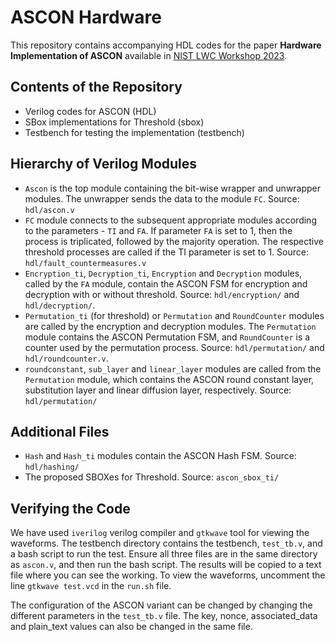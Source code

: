 # ASCON Hardware
This repository contains accompanying HDL codes for the paper **Hardware Implementation of ASCON** available in [NIST LWC Workshop 2023](https://csrc.nist.gov/csrc/media/Events/2023/lightweight-cryptography-workshop-2023/documents/accepted-papers/07-hardware-implementation-of-ascon.pdf).

## Contents of the Repository
- Verilog codes for ASCON (HDL)
- SBox implementations for Threshold (sbox)
- Testbench for testing the implementation (testbench)

## Hierarchy of Verilog Modules
- `Ascon` is the top module containing the bit-wise wrapper and unwrapper modules. The unwrapper sends the data to the module `FC`. Source: `hdl/ascon.v`
- `FC` module connects to the subsequent appropriate modules according to the parameters - `TI` and `FA`. If parameter `FA` is set to 1, then the process is triplicated, followed by the majority operation. The respective threshold processes are called if the TI parameter is set to 1. Source: `hdl/fault_countermeasures.v`
- `Encryption_ti`, `Decryption_ti`, `Encryption` and `Decryption` modules, called by the `FA` module, contain the ASCON FSM for encryption and decryption with or without threshold. Source: `hdl/encryption/` and `hdl/decryption/`.
- `Permutation_ti` (for threshold) or `Permutation` and `RoundCounter` modules are called by the encryption and decryption modules. The `Permutation` module contains the ASCON Permutation FSM, and `RoundCounter` is a counter used by the permutation process. Source: `hdl/permutation/` and `hdl/roundcounter.v`.
- `roundconstant`, `sub_layer` and `linear_layer` modules are called from the `Permutation` module, which contains the ASCON round constant layer, substitution layer and linear diffusion layer, respectively. Source: `hdl/permutation/`

## Additional Files
- `Hash` and `Hash_ti` modules contain the ASCON Hash FSM. Source: `hdl/hashing/`
- The proposed SBOXes for Threshold. Source: `ascon_sbox_ti/`

 ## Verifying the Code
We have used `iverilog` verilog compiler and `gtkwave` tool for viewing the waveforms. The testbench directory contains the testbench, `test_tb.v`, and a bash script to run the test. Ensure all three files are in the same directory as `ascon.v`, and then run the bash script. The results will be copied to a text file where you can see the working. To view the waveforms, uncomment the line `gtkwave test.vcd` in the `run.sh` file.

The configuration of the ASCON variant can be changed by changing the different parameters in the `test_tb.v` file. The key, nonce, associated_data and plain_text values can also be changed in the same file. 
